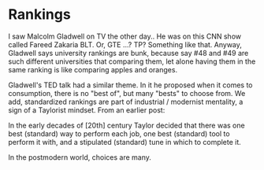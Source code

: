 # Rankings

I saw Malcolm Gladwell on TV the other day.. He was on this CNN show
called Fareed Zakaria BLT. Or, GTE ...? TP? Something like
that. Anyway, Gladwell says university rankings are bunk, because say
#48 and #49 are such different universities that comparing them, let
alone having them in the same ranking is like comparing apples and
oranges.

Gladwell's TED talk had a similar theme. In it he proposed when it
comes to consumption, there is no "best of", but many "bests" to
choose from. We add, standardized rankings are part of industrial /
modernist mentality, a sign of a Taylorist mindset. From an earlier
post:

In the early decades of [20th] century Taylor decided that there was
one best (standard) way to perform each job, one best (standard) tool
to perform it with, and a stipulated (standard) tune in which to
complete it.

In the postmodern world, choices are many.
